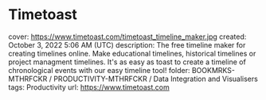# Timetoast

cover: https://www.timetoast.com/timetoast_timeline_maker.jpg
created: October 3, 2022 5:06 AM (UTC)
description: The free timeline maker for creating timelines online. Make educational timelines, historical timelines or project managment timelines. It's as easy as toast to create a timeline of chronological events with our easy timeline tool!
folder: BOOKMRKS-MTHRFCKR / PRODUCTIVITY-MTHRFCKR / Data Integration and Visualisers
tags: Productivity
url: https://www.timetoast.com
